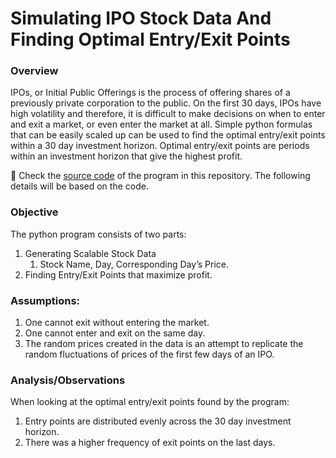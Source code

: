 # Simulating IPO Stock Data And Finding Optimal Entry/Exit Points

### Overview

IPOs, or Initial Public Offerings is the process of offering shares of a previously private corporation to the public. On the first 30 days, IPOs have high volatility and therefore, it is difficult to make decisions on when to enter and exit a market, or even enter the market at all. Simple python formulas that can be easily scaled up can be used to find the optimal entry/exit points within a 30 day investment horizon. Optimal entry/exit points are periods within an investment horizon that give the highest profit. 



🔗 Check the [source code](https://github.com/RishiHub-S/Simulating_Stock_Data/blob/main/StockDataV2.ipynb) of the program in this repository. The following details will be based on the code.


### Objective

The python program consists of two parts:

1. Generating Scalable Stock Data 
    1. Stock Name, Day, Corresponding Day’s Price.
2. Finding Entry/Exit Points that maximize profit.

### Assumptions:

1. One cannot exit without entering the market.
2. One cannot enter and exit on the same day.
3. The random prices created in the data is an attempt to replicate the random fluctuations of prices of the first few days of an IPO.

### Analysis/Observations

When looking at the optimal entry/exit points found by the program:

1. Entry points are distributed evenly across the 30 day investment horizon. 
2. There was a higher frequency of exit points on the last days.
